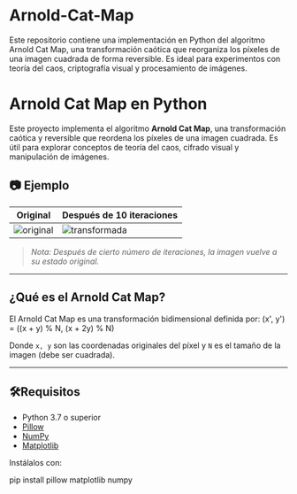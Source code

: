 # Arnold-Cat-Map
Este repositorio contiene una implementación en Python del algoritmo Arnold Cat Map, una transformación caótica que reorganiza los píxeles de una imagen cuadrada de forma reversible. Es ideal para experimentos con teoría del caos, criptografía visual y procesamiento de imágenes. 
# Arnold Cat Map en Python

Este proyecto implementa el algoritmo **Arnold Cat Map**, una transformación caótica y reversible que reordena los píxeles de una imagen cuadrada. Es útil para explorar conceptos de teoría del caos, cifrado visual y manipulación de imágenes.

## 📷 Ejemplo

| Original | Después de 10 iteraciones |
|----------|----------------------------|
| ![original](ruta/a/tu/imagen_original.jpg) | ![transformada](ruta/a/tu/imagen_transformada.jpg) |

> *Nota: Después de cierto número de iteraciones, la imagen vuelve a su estado original.*

---

## ¿Qué es el Arnold Cat Map?

El Arnold Cat Map es una transformación bidimensional definida por:
(x', y') = ((x + y) % N, (x + 2y) % N)

Donde `x, y` son las coordenadas originales del píxel y `N` es el tamaño de la imagen (debe ser cuadrada).

---

## 🛠Requisitos

- Python 3.7 o superior
- [Pillow](https://pillow.readthedocs.io/)
- [NumPy](https://numpy.org/)
- [Matplotlib](https://matplotlib.org/)

Instálalos con:

pip install pillow matplotlib numpy


